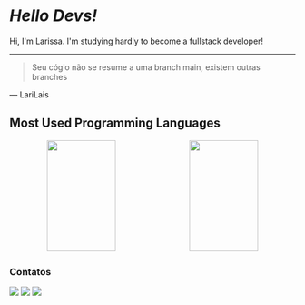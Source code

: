 # **_Hello Devs!_**

Hi, I'm Larissa. I'm studying hardly to become a fullstack developer!

---

> Seu cógio não se resume a uma branch main, existem outras branches

— LariLais

## Most Used Programming Languages

<div align="center">
  <img width="49%" height="195px" src= "https://github-readme-stats.vercel.app/api?username=LariLais&show_icons=true&theme=tokyonight" /> 
  <img width="49%" height="195px" src= "https://github-readme-stats.vercel.app/api/top-langs/?username=LariLais&layout=compact&theme=tokyonight"/>
</div>

<div> 
  <h3>Contatos</h3>
  <a href="https://instagram.com/lariilais/" target="_blank"><img src="https://img.shields.io/badge/-Instagram-%23E4405F?style=for-the-badge&logo=instagram&logoColor=white" target="_blank"></a>
  <a href = "mailto:larissalais0202@gmail.com"><img src="https://img.shields.io/badge/-Gmail-%23333?style=for-the-badge&logo=gmail&logoColor=white" target="_blank"></a>
  <a href="https://www.linkedin.com/in/larissa-souza-070295202/" target="_blank"><img src="https://img.shields.io/badge/-LinkedIn-%230077B5?style=for-the-badge&logo=linkedin&logoColor=white" target="_blank"></a> 
  
</div>
